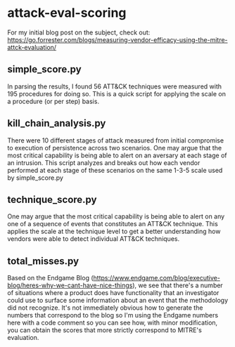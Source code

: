 # attack-eval-scoring
For my initial blog post on the subject, check out:
https://go.forrester.com/blogs/measuring-vendor-efficacy-using-the-mitre-attck-evaluation/

## simple_score.py
In parsing the results, I found 56 ATT&CK techniques were measured with 195 procedures for doing so. This is a quick script for applying the scale on a procedure (or per step) basis.

## kill_chain_analysis.py
There were 10 different stages of attack measured from initial compromise to execution of persistence across two scenarios. One may argue that the most critical capability is being able to alert on an aversary at each stage of an intrusion. This script analyzes and breaks out how each vendor performed at each stage of these scenarios on the same 1-3-5 scale used by simple_score.py

## technique_score.py
One may argue that the most critical capability is being able to alert on any one of a sequence of events that constitutes an ATT&CK technique. This applies the scale at the technique level to get a better understanding how vendors were able to detect individual ATT&CK techniques.

## total_misses.py
Based on the Endgame Blog (https://www.endgame.com/blog/executive-blog/heres-why-we-cant-have-nice-things), we see that there's a number of situations where a product does have functionality that an investigator could use to surface some information about an event that the methodology did not recognize. It's not immediately obvious how to generate the numbers that correspond to the blog so I'm using the Endgame numbers here with a code comment so you can see how, with minor modification, you can obtain the scores that more strictly correspond to MITRE's evaluation.
